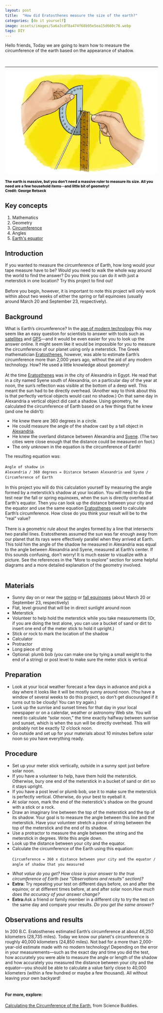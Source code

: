 ```yaml
---
layout: post
title:  "How did Eratosthenes measure the size of the earth?"
categories: [do it yourself]
image: assets/images/5a6a3cdf8a474f68b95e5ea15d660c76.webp
tags: DIY
---
```


Hello friends, Today we are going to learn how to measure the circumference of the earth based on the appearance of shadow.

<br>
<hr style="color: black; font-weight: 20px">

![using a protractor, a ruler and a cotton](../assets/images/ruler.webp)
<div style="font-size:12px; color:black; font-weight: bold;" > The earth is massive, but you don't need a massive ruler to measure its size. All you need are a few household items--and little bit of geometry!<br> Credit: George Retseck</div> 

## Key concepts
1. Mathematics
2. Geometry
3. [Circumference](https://en.wikipedia.org/wiki/Circumference)
4. Angles
5. [Earth's equator](https://www.nationalgeographic.org/encyclopedia/equator/#:~:text=An%20equator%20is%20an%20imaginary,is%20widest%20at%20its%20Equator.)

## Introduction

If you wanted to measure the circumference of Earth, how long would your tape measure have to be? Would you need to walk the whole way around the world to find the answer? Do you think you can do it with just a meterstick in one location? Try this project to find out!
<br><br>
Before you begin, however, it is important to note this project will only work within about two weeks of either the spring or fall equinoxes (usually around March 20 and September 23, respectively).
<br>

## Background  

What is Earth’s circumference? In the [age of modern technology](https://historyoftechnologyif.weebly.com/information-age.html) this may seem like an easy question for scientists to answer with tools such as [satellites](https://www.space.com/24839-satellites.html) and [GPS](https://www.sciencedirect.com/topics/earth-and-planetary-sciences/global-positioning-system)—and it would be even easier for you to look up the answer online. It might seem like it would be impossible for you to measure the circumference of our planet using only a meterstick. The Greek mathematician [Eratosthenes](https://www.famousscientists.org/eratosthenes/), however, was able to estimate Earth’s circumference more than 2,000 years ago, without the aid of any modern technology. How? He used a little knowledge about geometry!
<br><br>
At the time [Eratosthenes](https://www.famousscientists.org/eratosthenes/) was in the city of Alexandria in Egypt. He read that in a city named Syene south of Alexandria, on a particular day of the year at noon, the sun’s reflection was visible at the bottom of a deep well. This meant the sun had to be directly overhead. (Another way to think about this is that perfectly vertical objects would cast no shadow.) On that same day in Alexandria a vertical object did cast a shadow. Using geometry, he calculated the circumference of Earth based on a few things that he knew (and one he didn’t):

* He knew there are 360 degrees in a circle.
* He could measure the angle of the shadow cast by a tall object in [Alexandria](https://en.wikipedia.org/wiki/Alexandria).
* He knew the overland distance between Alexandria and [Syene](https://www.thefreedictionary.com/Syene). (The two cities were close enough that the distance could be measured on foot.)
* The only unknown in the equation is the circumference of Earth!


The resulting equation was:
<br><br>
<code>Angle of shadow in Alexandria / 360 degrees = Distance between Alexandria and Syene / Circumference of Earth</code>
<br><br>
In this project you will do this calculation yourself by measuring the angle formed by a meterstick’s shadow at your location. You will need to do the test near the fall or spring equinoxes, when the sun is directly overhead at Earth's equator. Then you can look up the distance between your city and the equator and use the same equation [Eratosthenes]() used to calculate Earth’s circumference. How close do you think your result will be to the “real” value?
<br><br>
There is a geometric rule about the angles formed by a line that intersects two parallel lines. Eratosthenes assumed the sun was far enough away from our planet that its rays were effectively parallel when they arrived at Earth. This told him the angle of the shadow he measured in Alexandria was equal to the angle between Alexandria and Syene, measured at Earth’s center. If this sounds confusing, don’t worry! It is much easier to visualize with a picture. See the references in the “More to explore” section for some helpful diagrams and a more detailed explanation of the geometry involved.
<br><br>

## Materials


* Sunny day on or near the [spring](https://en.wikipedia.org/wiki/Spring_(season)) or [fall equinoxes](https://en.wikipedia.org/wiki/Equinox) (about March 20 or September 23, respectively)
* Flat, level ground that will be in direct sunlight around noon
* Meterstick
* Volunteer to help hold the meterstick while you take measurements (Or, if you are doing the test alone, you can use a bucket of sand or dirt to insert one end of the meter stick to hold it upright.)
* Stick or rock to mark the location of the shadow
* Calculator
* Protractor
* Long piece of string
* Optional: plumb bob (you can make one by tying a small weight to the end of a string) or post level to make sure the meter stick is vertical


## Preparation
<ul>
<li>Look at your local weather forecast a few days in advance and pick a day where it looks like it will be mostly sunny around noon. (You have a window of several weeks to do this project, so don’t get discouraged if it turns out to be cloudy! You can try again.)</li>
<li>Look up the sunrise and sunset times for that day in your local newspaper or on a calendar, weather or astronomy Web site. You will need to calculate “solar noon,” the time exactly halfway between sunrise and sunset, which is when the sun will be directly overhead. This will probably not be exactly 12 o’clock noon.</li>
<li>Go outside and set up for your materials about 10 minutes before solar noon so you have everything ready.</li>
</ul>

## Procedure

<ul>
<li>Set up your meter stick vertically, outside in a sunny spot just before solar noon.</li>
<li>If you have a volunteer to help, have them hold the meterstick. Otherwise, bury one end of the meterstick in a bucket of sand or dirt so it stays upright.</li>
<li>If you have a post level or plumb bob, use it to make sure the meterstick is perfectly vertical. Otherwise, do your best to eyeball it.
</li>
<li>At solar noon, mark the end of the meterstick's shadow on the ground with a stick or a rock.</li>
<li>Draw an imaginary line between the top of the meterstick and the tip of its shadow. Your goal is to measure the angle between this line and the meterstick. Have your volunteer stretch a piece of string between the top of the meterstick and the end of its shadow.</li>
<li>Use a protractor to measure the angle between the string and the meterstick in degrees. Write this angle down.</li>
<li>Look up the distance between your city and the equator.</li>
<li>Calculate the circumference of the Earth using this equation:</li>
<br>
<code>Circumference = 360 x distance between your city and the equator / angle of shadow that you measured</code>  
</ul>
<ul>
<li><em>What value do you get? How close is your answer to the true circumference of Earth (see “Observations and results” section)?</em></li>
<li><strong>Extra:</strong> Try repeating your test on different days before, on and after the equinox; or at different times before, at and after solar noon.<em>How much does the accuracy of your answer change?</em></li>
<li><strong>Extra:</strong>Ask a friend or family member in a different city to try the test on the same day and compare your results. <em>Do you get the same answer?</em></li>
</ul>

## Observations and results

In 200 B.C. Eratosthenes estimated Earth’s circumference at about 46,250 kilometers (28,735 miles). Today we know our planet's circumference is roughly 40,000 kilometers (24,850 miles). Not bad for a more than 2,000-year-old estimate made with no modern technology! Depending on the error in your measurements—such as the exact day and time you did the test, how accurately you were able to measure the angle or length of the shadow and how accurately you measured the distance between your city and the equator—you should be able to calculate a value fairly close to 40,000 kilometers (within a few hundred or maybe a few thousand). All without leaving your own backyard!
<br><br>

#### For more, explore:

[Calculating the Circumference of the Earth](https://www.sciencebuddies.org/science-fair-projects/project-ideas/Astro_p018/astronomy/calculating-the-circumference-of-the-earth), from Science Buddies.